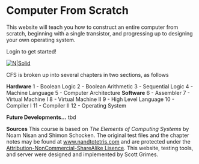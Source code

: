 # Computer From Scratch

This website will teach you how to construct an entire computer from scratch, beginning with a single transistor, and progressing up to designing your own operating system.

Login to get started!

[![N|Solid](https://cldup.com/dTxpPi9lDf.thumb.png)](https://nodesource.com/products/nsolid)

CFS is broken up into several chapters in two sections, as follows

**Hardware**
1 - Boolean Logic
2 - Boolean Arithmetic
3 - Sequential Logic
4 - Machine Language
5 - Computer Architecture
**Software**
 6 - Assembler
 7 - Virtual Machine I
 8 - Virtual Machine II
 9 - High Level Language
 10 - Compiler I
 11 - Compiler II
 12 - Operating System

**Future Developments...**
tbd




**Sources**
This course is based on *The Elements of Computing Systems* by Noam Nisan and Shimon Schocken. The original test files and the chapter notes may be found at www.nandtotetris.com and are protected under the [Attribution-NonCommercial-ShareAlike Lisence](https://creativecommons.org/licenses/by-nc-sa/3.0/). This website, testing tools, and server were designed and implemented by Scott Grimes.